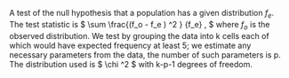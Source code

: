 A test of the null hypothesis that a population has a given distribution
$f_{e}.$ The test statistic is $ \sum \frac{(f_o - f_e ) ^2 } {f_e} , $
where $f_{o}$ is the observed distribution. We test by grouping the data
into k cells each of which would have expected frequency at least 5; we
estimate any necessary parameters from the data, the number of such
parameters is p. The distribution used is $ \chi ^2 $ with k-p-1 degrees
of freedom.
